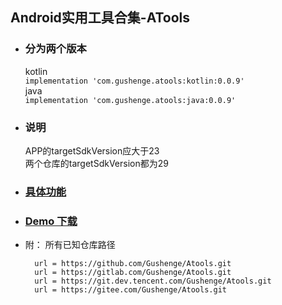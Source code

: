 ## Android实用工具合集-ATools

- ### 分为两个版本
     kotlin  
        `implementation 'com.gushenge.atools:kotlin:0.0.9' `  
     java  
        `implementation 'com.gushenge.atools:java:0.0.9'`
        
- ### 说明
    APP的targetSdkVersion应大于23  
    两个仓库的targetSdkVersion都为29
    

- ### [具体功能](https://github.com/Gushenge/Atools/wiki)
- ### [Demo 下载](http://linzi.gushenge.com/Atools.apk)
- 附：
所有已知仓库路径
        
	    url = https://github.com/Gushenge/Atools.git
	    url = https://gitlab.com/Gushenge/Atools.git
	    url = https://git.dev.tencent.com/Gushenge/Atools.git
	    url = https://gitee.com/Gushenge/Atools.git